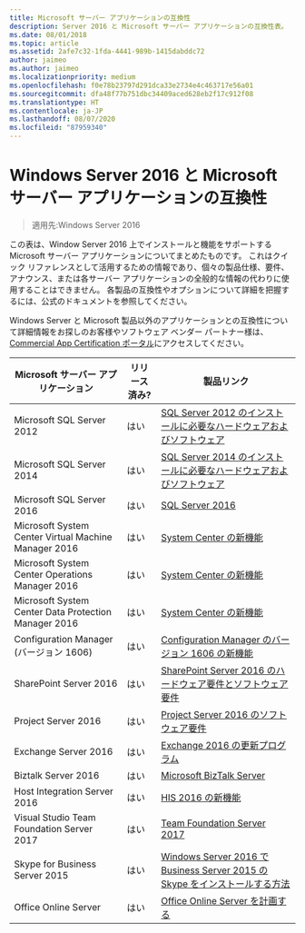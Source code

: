 ```yaml
---
title: Microsoft サーバー アプリケーションの互換性
description: Server 2016 と Microsoft サーバー アプリケーションの互換性表。
ms.date: 08/01/2018
ms.topic: article
ms.assetid: 2afe7c32-1fda-4441-989b-1415dabddc72
author: jaimeo
ms.author: jaimeo
ms.localizationpriority: medium
ms.openlocfilehash: f0e78b23797d291dca33e2734e4c463717e56a01
ms.sourcegitcommit: dfa48f77b751dbc34409aced628eb2f17c912f08
ms.translationtype: HT
ms.contentlocale: ja-JP
ms.lasthandoff: 08/07/2020
ms.locfileid: "87959340"
---
```

# <a name="windows-server-2016-and-microsoft-server-application-compatibility"></a>Windows Server 2016 と Microsoft サーバー アプリケーションの互換性

>適用先:Windows Server 2016

この表は、Window Server 2016 上でインストールと機能をサポートする Microsoft サーバー アプリケーションについてまとめたものです。 これはクイック リファレンスとして活用するための情報であり、個々の製品仕様、要件、アナウンス、または各サーバー アプリケーションの全般的な情報の代わりに使用することはできません。 各製品の互換性やオプションについて詳細を把握するには、公式のドキュメントを参照してください。

Windows Server と Microsoft 製品以外のアプリケーションとの互換性について詳細情報をお探しのお客様やソフトウェア ベンダー パートナー様は、[Commercial App Certification ポータル](https://commercialappcertification.microsoft.com/)にアクセスしてください。

|Microsoft サーバー アプリケーション|    リリース済み?|    製品リンク|
|-------------------------------------|--------------------------------------------|-------------------|
|Microsoft SQL Server 2012|はい| [SQL Server 2012 のインストールに必要なハードウェアおよびソフトウェア](/previous-versions/sql/sql-server-2012/ms143506(v=sql.110))|
|Microsoft SQL Server 2014|はい|[SQL Server 2014 のインストールに必要なハードウェアおよびソフトウェア](/sql/sql-server/install/hardware-and-software-requirements-for-installing-sql-server?view=sql-server-2014)|
|Microsoft SQL Server 2016|    はい|    [SQL Server 2016](https://www.microsoft.com/cloud-platform/sql-server)|
|Microsoft System Center Virtual Machine Manager 2016|    はい|    [System Center の新機能](/sql/sql-server/install/hardware-and-software-requirements-for-installing-sql-server?view=sql-server-2014)|
|Microsoft System Center Operations Manager 2016|    はい|    [System Center の新機能](/sql/sql-server/install/hardware-and-software-requirements-for-installing-sql-server?view=sql-server-2014)|
|Microsoft System Center Data Protection Manager 2016|    はい|    [System Center の新機能](/sql/sql-server/install/hardware-and-software-requirements-for-installing-sql-server?view=sql-server-2014)|
|Configuration Manager (バージョン 1606)|    はい|    [Configuration Manager のバージョン 1606 の新機能](/mem/configmgr/core/plan-design/changes/whats-new-in-version-1606)|
|SharePoint Server 2016|    はい|    [SharePoint Server 2016 のハードウェア要件とソフトウェア要件](/SharePoint/install/hardware-and-software-requirements)|
|Project Server 2016|    はい|    [Project Server 2016 のソフトウェア要件](/project/software-requirements-for-project-server-2016)|
|Exchange Server 2016|    はい|    [Exchange 2016 の更新プログラム](/Exchange/new-features/updates?view=exchserver-2019)|
|Biztalk Server 2016|    はい|    [Microsoft BizTalk Server](https://www.microsoft.com/cloud-platform/biztalk)|
|Host Integration Server 2016|    はい|    [HIS 2016 の新機能](/host-integration-server/install-and-config-guides/what-s-new-in-his-2016)|
|Visual Studio Team Foundation Server 2017|    はい|    [Team Foundation Server 2017](https://www.visualstudio.com/news/releasenotes/tfs2017-relnotes)|
|Skype for Business Server 2015|    はい|    [Windows Server 2016 で Business Server 2015 の Skype をインストールする方法](https://support.microsoft.com/en-gb/help/4015888/how-to-install-skype-for-business-server-2015-on-windows-server-2016)|
|Office Online Server|   はい|  [Office Online Server を計画する](/officeonlineserver/plan-office-online-server)|
